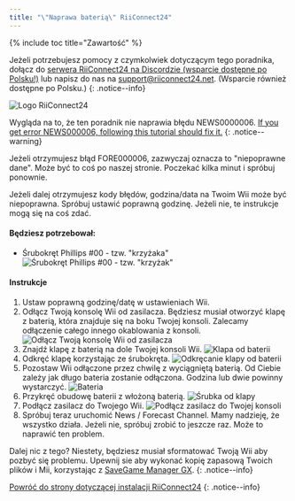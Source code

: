 ```yaml
---
title: "\"Naprawa baterią\" RiiConnect24"
---
```


{% include toc title="Zawartość" %}

Jeżeli potrzebujesz pomocy z czymkolwiek dotyczącym tego poradnika, dołącz do [serwera RiiConnect24 na Discordzie (wsparcie dostępne po Polsku!)](https://discord.gg/b4Y7jfD) lub napisz do nas na [support@riiconnect24.net](mailto:support@riiconnect24.net). (Wsparcie również dostępne po Polsku.)
{: .notice--info}

![Logo RiiConnect24](/images/WiiRC24Logo.jpg)

Wygląda na to, że ten poradnik nie naprawia błędu NEWS0000006. [If you get error NEWS000006, following this tutorial should fix it.](news000006)
{: .notice--warning}

Jeżeli otrzymujesz błąd FORE000006, zazwyczaj oznacza to "niepoprawne dane". Może być to coś po naszej stronie. Poczekać kilka minut i spróbuj ponownie.

Jeżeli dalej otrzymujesz kody błędów, godzina/data na Twoim Wii może być niepoprawna. Spróbuj ustawić poprawną godzinę. Jeżeli nie, te instrukcje mogą się na coś zdać.

#### Będziesz potrzebował:

* Śrubokręt Phillips #00 - tzw. "krzyżaka" ![Śrubokręt Phillips #00 - tzw. "krzyżak"](/images/RiiConnect24/clock/screwdriver.jpg)

#### Instrukcje

1. Ustaw poprawną godzinę/datę w ustawieniach Wii.
2. Odłącz Twoją konsolę Wii od zasilacza. Będziesz musiał otworzyć klapę z baterią, która znajduje się na boku Twojej konsoli. Zalecamy odłączenie całego innego okablowania z konsoli. ![Odłącz Twoją konsolę Wii od zasilacza](/images/RiiConnect24/clock/unplug.jpg)
3. Znajdź klapę z baterią na dole Twojej konsoli Wii. ![Klapa od baterii](/images/RiiConnect24/clock/batterycover.jpg)
4. Odkręć klapę korzystając ze śrubokręta. ![Odkręcanie klapy od baterii](http://i.imgur.com/VRRAiSk.gif)
5. Pozostaw Wii odłączone przez chwilę z wyciągniętą baterią. Od Ciebie zależy jak długo bateria zostanie odłączona. Godzina lub dwie powinny wystarczyć. ![Bateria](/images/RiiConnect24/clock/battery.jpg)
6. Przykręć obudowę baterii z włożoną baterią. ![Śrubka od klapy](http://i.imgur.com/8MEy5Jo.gif)
7. Podłącz zasilacz do Twojego Wii. ![Podłącz zasilacz do Twojej konsoli](/images/RiiConnect24/clock/plug.jpg)
8. Spróbuj teraz uruchomić News / Forecast Channel. Mamy nadzieję, że wszystko działa. Jeżeli nie, spróbuj zrobić to jeszcze raz. Może to naprawić ten problem.

Dalej nic z tego? Niestety, będziesz musiał sformatować Twoją Wii aby pozbyć się problemu. Upewnij sie aby wykonać kopię zapasową Twoich plików i Mii, korzystając z [SaveGame Manager GX](https://sourceforge.net/projects/savegame-manager-gx/files/HBC_SetUp_R127.zip/download).
{: .notice--info}

[Powróć do strony dotyczącej instalacji RiiConnect24](riiconnect24)
{: .notice--info}
